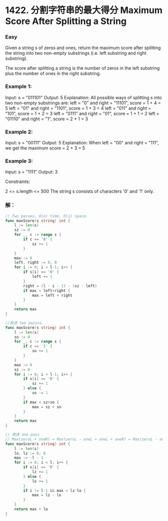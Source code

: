 # 1422. 分割字符串的最大得分 Maximum Score After Splitting a String

### Easy

Given a string s of zeros and ones, return the maximum score after splitting the string into two non-empty substrings (i.e. left substring and right substring).

The score after splitting a string is the number of zeros in the left substring plus the number of ones in the right substring.

### Example 1:

Input: s = "011101"
Output: 5 
Explanation: 
All possible ways of splitting s into two non-empty substrings are:
left = "0" and right = "11101", score = 1 + 4 = 5 
left = "01" and right = "1101", score = 1 + 3 = 4 
left = "011" and right = "101", score = 1 + 2 = 3 
left = "0111" and right = "01", score = 1 + 1 = 2 
left = "01110" and right = "1", score = 2 + 1 = 3

### Example 2:

Input: s = "00111"
Output: 5
Explanation: When left = "00" and right = "111", we get the maximum score = 2 + 3 = 5

### Example 3:

Input: s = "1111"
Output: 3

Constraints:

2 <= s.length <= 500
The string s consists of characters '0' and '1' only.

### 解：

```go
// Two passes, O(n) time, O(1) space.
func maxScore(s string) int {
	l := len(s)
	sz := 0
	for _, c := range s {
		if c == '0' {
			sz += 1
		}
	}
	max := 0
	left, right := 0, 0
	for i := 0; i < l-1; i++ {
		if s[i] == '0' {
			left += 1
		}
		right = (l - i - 1) - (sz - left)
		if max < left+right {
			max = left + right
		}
	}
	return max
}

//改进 two passes.
func maxScore(s string) int {
	l := len(s)
	so := 0
	for _, c := range s {
		if c == '1' {
			so += 1
		}
	}
	max := 0
	sz := 0
	for i := 0; i < l-1; i++ {
		if s[i] == '0' {
			sz += 1
		} else {
			so -= 1
		}
		if max < sz+so {
			max = sz + so
		}
	}
	return max
}

// 改进 one pass
// Max(zeroL + oneR) = Max(zeroL - oneL + oneL + oneR) = Max(zeroL - oneL) + oneTotal
func maxScore(s string) int {
	l := len(s)
	lo, lz := 0, 0
	max := -l - 1
	for i := 0; i < l; i++ {
		if s[i] == '0' {
			lz += 1
		} else {
			lo += 1
		}
		if i != l-1 && max < lz-lo {
			max = lz - lo
		}
	}
	return max + lo
}
```